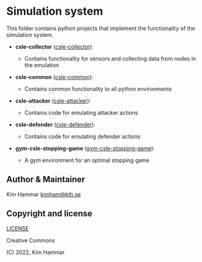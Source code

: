 # Simulation system

This folder contains python projects that implement the functionality of the simulation system.

- **csle-collector** ([csle-collector](./csle-collector)):
  - Contains functionality for sensors and collecting data from nodes in the emulation

- **csle-common** ([csle-common](./csle-common)):
    - Contains common functionality to all python environments

- **csle-attacker** ([csle-attacker](./csle-attacker)):
  - Contains code for emulating attacker actions

- **csle-defender** ([csle-defender](./csle-defender)):
  - Contains code for emulating defender actions
    
- **gym-csle-stopping-game** ([gym-csle-stopping-game](./gym-csle-stopping-game)):
    - A gym environment for an optimal stopping game        

## Author & Maintainer

Kim Hammar <kimham@kth.se>

## Copyright and license

[LICENSE](../LICENSE.md)

Creative Commons

(C) 2022, Kim Hammar